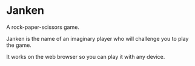# Janken

A rock-paper-scissors game.

Janken is the name of an imaginary player who will challenge you to play the game.

It works on the web browser so you can play it with any device.
